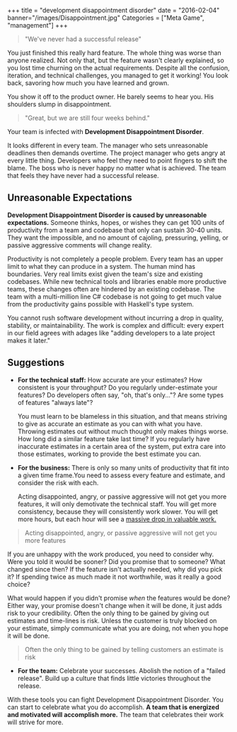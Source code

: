 +++
title = "development disappointment disorder"
date = "2016-02-04"
banner="/images/Disappointment.jpg"
Categories = ["Meta Game", "management"]
+++

> "We've never had a successful release"

You just finished this really hard feature. The whole thing was worse than
anyone realized. Not only that, but the feature wasn't clearly explained, so you
lost time churning on the actual requirements. Despite all the confusion,
iteration, and technical challenges, you managed to get it working! You look
back, savoring how much you have learned and grown.

You show it off to the product owner. He barely seems to hear you. His shoulders
slump in disappointment.

> "Great, but we are still four weeks behind."

Your team is infected with **Development Disappointment Disorder**.

It looks different in every team. The manager who sets unreasonable deadlines
then demands overtime. The project manager who gets angry at every little thing.
Developers who feel they need to point fingers to shift the blame. The boss who
is never happy no matter what is achieved. The team that feels they have never
had a successful release.

## Unreasonable Expectations

**Development Disappointment Disorder is caused by unreasonable expectations.**
Someone thinks, hopes, or wishes they can get 100 units of productivity from a
team and codebase that only can sustain 30-40 units. They want the impossible,
and no amount of cajoling, pressuring, yelling, or passive aggressive comments
will change reality.

Productivity is not completely a people problem. Every team has an upper limit
to what they can produce in a system. The human mind has boundaries. Very real
limits exist given the team's size and existing codebases. While new technical
tools and libraries enable more productive teams, these changes often are
hindered by an existing codebase. The team with a multi-million line C# codebase
is not going to get much value from the productivity gains possible with
Haskell's type system.

You cannot rush software development without incurring a drop in quality,
stability, or maintainability. The work is complex and difficult: every expert
in our field agrees with adages like "adding developers to a late project makes
it later."

## Suggestions

+ **For the technical staff:** How accurate are your estimates? How consistent
  is your throughput? Do you regularly under-estimate your features? Do
  developers often say, "oh, that's only..."? Are some types of features "always
  late"?

  You must learn to be blameless in this situation, and that means striving to
  give as accurate an estimate as you can with what you have. Throwing estimates
  out without much thought only makes things worse. How long did a similar
  feature take last time? If you regularly have inaccurate estimates in a
  certain area of the system, put extra care into those estimates, working to
  provide the best estimate you can.

+ **For the business:** There is only so many units of productivity that fit
  into a given time frame.You need to assess every feature and estimate, and
  consider the risk with each.

  Acting disappointed, angry, or passive aggressive will not get you more
  features, it will only demotivate the technical staff. You will get more
  consistency, because they will consistently work slower. You will get more
  hours, but each hour will see a
  [massive drop in valuable work.](http://www.igda.org/?page=crunchsixlessons)

> Acting disappointed, angry, or passive aggressive will not get you more features

  If you are unhappy with the work produced, you need to consider why. Were you
  told it would be sooner? Did you promise that to someone? What changed since
  then? If the feature isn't actually needed, why did you pick it? If spending
  twice as much made it not worthwhile, was it really a good choice? 

  What would happen if you didn't promise _when_ the features would be done?
  Either way, your promise doesn't change when it will be done, it just adds
  risk to your credibility. Often the only thing to be gained by giving out
  estimates and time-lines is risk. Unless the customer is truly blocked on your
  estimate, simply communicate what you are doing, not when you hope it will be
  done.

> Often the only thing to be gained by telling customers an estimate is risk

+ **For the team:** Celebrate your successes. Abolish the notion of a "failed
  release". Build up a culture that finds little victories throughout the
  release. 

With these tools you can fight Development Disappointment Disorder. You can
start to celebrate what you do accomplish. **A team that is energized and motivated will accomplish more.** The team that celebrates their work will strive for more.
